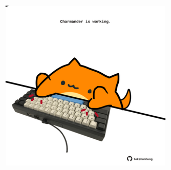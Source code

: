 <!-- built at 04/05/2021, 03:08:40 UTC -->
<p align="center">
  <img width="500" height="500" src="./ReadmeImage.svg">
</p>
